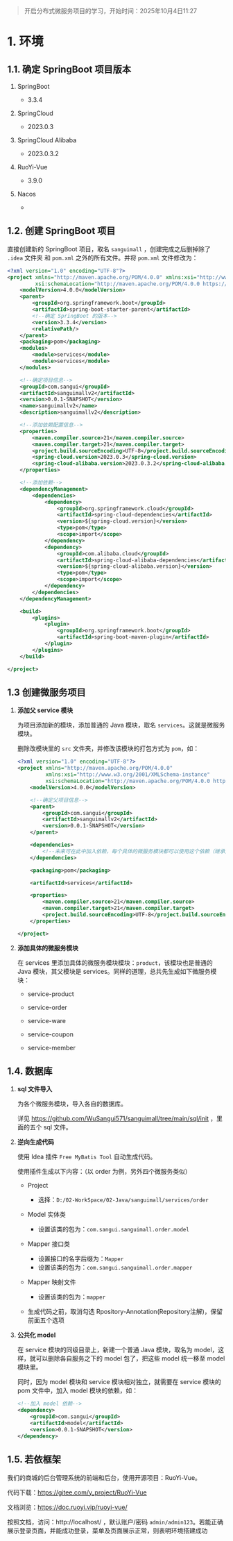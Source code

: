 > 开启分布式微服务项目的学习，开始时间：2025年10月4日11:27

# 1. 环境

## 1.1. 确定 SpringBoot 项目版本

1. SpringBoot
   + 3.3.4

2. SpringCloud

   + 2023.0.3

3. SpringCloud Alibaba

   + 2023.0.3.2

4. RuoYi-Vue

   + 3.9.0

5. Nacos

   + 

   

## 1.2. 创建 SpringBoot 项目

直接创建新的 SpringBoot 项目，取名 `sanguimall` ，创建完成之后删掉除了 `.idea` 文件夹 和 `pom.xml` 之外的所有文件。并将 `pom.xml` 文件修改为：

```xml
<?xml version="1.0" encoding="UTF-8"?>
<project xmlns="http://maven.apache.org/POM/4.0.0" xmlns:xsi="http://www.w3.org/2001/XMLSchema-instance"
         xsi:schemaLocation="http://maven.apache.org/POM/4.0.0 https://maven.apache.org/xsd/maven-4.0.0.xsd">
    <modelVersion>4.0.0</modelVersion>
    <parent>
        <groupId>org.springframework.boot</groupId>
        <artifactId>spring-boot-starter-parent</artifactId>
        <!--确定 SpringBoot 的版本-->
        <version>3.3.4</version>
        <relativePath/>
    </parent>
    <packaging>pom</packaging>
    <modules>
        <module>services</module>
        <module>services</module>
    </modules>

    <!--确定项目信息-->
    <groupId>com.sangui</groupId>
    <artifactId>sanguimallv2</artifactId>
    <version>0.0.1-SNAPSHOT</version>
    <name>sanguimallv2</name>
    <description>sanguimallv2</description>

    <!--添加依赖配置信息-->
    <properties>
        <maven.compiler.source>21</maven.compiler.source>
        <maven.compiler.target>21</maven.compiler.target>
        <project.build.sourceEncoding>UTF-8</project.build.sourceEncoding>
        <spring-cloud.version>2023.0.3</spring-cloud.version>
        <spring-cloud-alibaba.version>2023.0.3.2</spring-cloud-alibaba.version>
    </properties>

    <!--添加依赖-->
    <dependencyManagement>
        <dependencies>
            <dependency>
                <groupId>org.springframework.cloud</groupId>
                <artifactId>spring-cloud-dependencies</artifactId>
                <version>${spring-cloud.version}</version>
                <type>pom</type>
                <scope>import</scope>
            </dependency>
            <dependency>
                <groupId>com.alibaba.cloud</groupId>
                <artifactId>spring-cloud-alibaba-dependencies</artifactId>
                <version>${spring-cloud-alibaba.version}</version>
                <type>pom</type>
                <scope>import</scope>
            </dependency>
        </dependencies>
    </dependencyManagement>

    <build>
        <plugins>
            <plugin>
                <groupId>org.springframework.boot</groupId>
                <artifactId>spring-boot-maven-plugin</artifactId>
            </plugin>
        </plugins>
    </build>

</project>
```

## 1.3 创建微服务项目

1. **添加父 service 模块**

   为项目添加新的模块，添加普通的 Java 模块，取名 `services`。这就是微服务模块。

   删除改模块里的 `src` 文件夹，并修改该模块的打包方式为 `pom`，如：

   ```xml
   <?xml version="1.0" encoding="UTF-8"?>
   <project xmlns="http://maven.apache.org/POM/4.0.0"
            xmlns:xsi="http://www.w3.org/2001/XMLSchema-instance"
            xsi:schemaLocation="http://maven.apache.org/POM/4.0.0 http://maven.apache.org/xsd/maven-4.0.0.xsd">
       <modelVersion>4.0.0</modelVersion>
   
       <!--确定父项目信息-->
       <parent>
           <groupId>com.sangui</groupId>
           <artifactId>sanguimallv2</artifactId>
           <version>0.0.1-SNAPSHOT</version>
       </parent>
   
       <dependencies>
           <!--未来可在此中加入依赖，每个具体的微服务模块都可以使用这个依赖（继承父依赖）-->
       </dependencies>
   
       <packaging>pom</packaging>
   
       <artifactId>services</artifactId>
   
       <properties>
           <maven.compiler.source>21</maven.compiler.source>
           <maven.compiler.target>21</maven.compiler.target>
           <project.build.sourceEncoding>UTF-8</project.build.sourceEncoding>
       </properties>
   
   </project>
   ```

2. **添加具体的微服务模块**

   在 services 里添加具体的微服务模块模块：`product`，该模块也是普通的 Java 模块，其父模块是 services。同样的道理，总共先生成如下微服务模块：

   + service-product

   + service-order

   + service-ware

   + service-coupon

   + service-member

## 1.4. 数据库

1. **sql 文件导入**

   为各个微服务模块，导入各自的数据库。

   详见 https://github.com/WuSangui571/sanguimall/tree/main/sql/init ，里面的五个 sql 文件。

2. **逆向生成代码**

   使用 Idea 插件 `Free MyBatis Tool` 自动生成代码。

   使用插件生成以下内容：（以 order 为例，另外四个微服务类似）

   + Project
     + 选择：`D:/02-WorkSpace/02-Java/sanguimall/services/order` 

   + Model 实体类
     + 设置该类的包为：`com.sangui.sanguimall.order.model`

   + Mapper 接口类
     + 设置接口的名字后缀为：`Mapper`
     + 设置该类的包为：`com.sangui.sanguimall.order.mapper`
   + Mapper 映射文件
     + 设置该类的包为：`mapper`

   + 生成代码之前，取消勾选 Rpository-Annotation(Repository注解)，保留前面五个选项

3. **公共化 model**

   在 service 模块的同级目录上，新建一个普通 Java 模块，取名为 model，这样，就可以删除各自服务之下的 model 包了，把这些 model 统一移至 model 模块里。

   同时，因为 model 模块和 service 模块相对独立，就需要在 service 模块的 pom 文件中，加入 model 模块的依赖，如：

   ```xml
   <!--加入 model 依赖-->
   <dependency>
       <groupId>com.sangui</groupId>
       <artifactId>model</artifactId>
       <version>0.0.1-SNAPSHOT</version>
   </dependency>
   ```

## 1.5. 若依框架

我们的商城的后台管理系统的前端和后台，使用开源项目：RuoYi-Vue。

代码下载：https://gitee.com/y_project/RuoYi-Vue 

文档浏览：https://doc.ruoyi.vip/ruoyi-vue/ 

按照文档，访问：http://localhost/ ，默认账户/密码 `admin/admin123`。若能正确展示登录页面，并能成功登录，菜单及页面展示正常，则表明环境搭建成功

